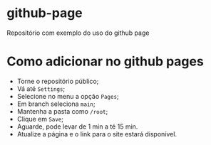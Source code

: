 # github-page
Repositório com exemplo do uso do github page


<h1>Como adicionar no github pages</h1>

- Torne o repositório público;
- Vá até `Settings`;
- Selecione no menu a opção `Pages`;
- Em branch seleciona `main`;
- Mantenha a pasta como `/root`;
- Clique em `Save`;
- Aguarde, pode levar de 1 min a té 15 min.
- Atualize a página e o link para o site estará disponível.
